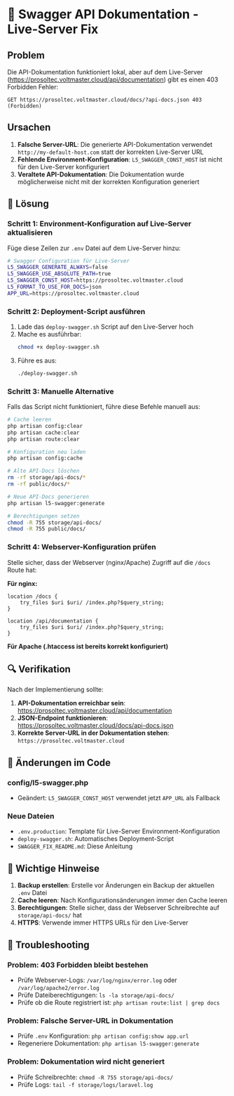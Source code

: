 # 🔧 Swagger API Dokumentation - Live-Server Fix

## Problem
Die API-Dokumentation funktioniert lokal, aber auf dem Live-Server (https://prosoltec.voltmaster.cloud/api/documentation) gibt es einen 403 Forbidden Fehler:

```
GET https://prosoltec.voltmaster.cloud/docs/?api-docs.json 403 (Forbidden)
```

## Ursachen
1. **Falsche Server-URL**: Die generierte API-Dokumentation verwendet `http://my-default-host.com` statt der korrekten Live-Server URL
2. **Fehlende Environment-Konfiguration**: `L5_SWAGGER_CONST_HOST` ist nicht für den Live-Server konfiguriert
3. **Veraltete API-Dokumentation**: Die Dokumentation wurde möglicherweise nicht mit der korrekten Konfiguration generiert

## 🚀 Lösung

### Schritt 1: Environment-Konfiguration auf Live-Server aktualisieren

Füge diese Zeilen zur `.env` Datei auf dem Live-Server hinzu:

```bash
# Swagger Configuration für Live-Server
L5_SWAGGER_GENERATE_ALWAYS=false
L5_SWAGGER_USE_ABSOLUTE_PATH=true
L5_SWAGGER_CONST_HOST=https://prosoltec.voltmaster.cloud
L5_FORMAT_TO_USE_FOR_DOCS=json
APP_URL=https://prosoltec.voltmaster.cloud
```

### Schritt 2: Deployment-Script ausführen

1. Lade das `deploy-swagger.sh` Script auf den Live-Server hoch
2. Mache es ausführbar:
   ```bash
   chmod +x deploy-swagger.sh
   ```
3. Führe es aus:
   ```bash
   ./deploy-swagger.sh
   ```

### Schritt 3: Manuelle Alternative

Falls das Script nicht funktioniert, führe diese Befehle manuell aus:

```bash
# Cache leeren
php artisan config:clear
php artisan cache:clear
php artisan route:clear

# Konfiguration neu laden
php artisan config:cache

# Alte API-Docs löschen
rm -rf storage/api-docs/*
rm -rf public/docs/*

# Neue API-Docs generieren
php artisan l5-swagger:generate

# Berechtigungen setzen
chmod -R 755 storage/api-docs/
chmod -R 755 public/docs/
```

### Schritt 4: Webserver-Konfiguration prüfen

Stelle sicher, dass der Webserver (nginx/Apache) Zugriff auf die `/docs` Route hat:

**Für nginx:**
```nginx
location /docs {
    try_files $uri $uri/ /index.php?$query_string;
}

location /api/documentation {
    try_files $uri $uri/ /index.php?$query_string;
}
```

**Für Apache (.htaccess ist bereits korrekt konfiguriert)**

## 🔍 Verifikation

Nach der Implementierung sollte:

1. **API-Dokumentation erreichbar sein**: https://prosoltec.voltmaster.cloud/api/documentation
2. **JSON-Endpoint funktionieren**: https://prosoltec.voltmaster.cloud/docs/api-docs.json
3. **Korrekte Server-URL in der Dokumentation stehen**: `https://prosoltec.voltmaster.cloud`

## 📝 Änderungen im Code

### config/l5-swagger.php
- Geändert: `L5_SWAGGER_CONST_HOST` verwendet jetzt `APP_URL` als Fallback

### Neue Dateien
- `.env.production`: Template für Live-Server Environment-Konfiguration
- `deploy-swagger.sh`: Automatisches Deployment-Script
- `SWAGGER_FIX_README.md`: Diese Anleitung

## 🚨 Wichtige Hinweise

1. **Backup erstellen**: Erstelle vor Änderungen ein Backup der aktuellen `.env` Datei
2. **Cache leeren**: Nach Konfigurationsänderungen immer den Cache leeren
3. **Berechtigungen**: Stelle sicher, dass der Webserver Schreibrechte auf `storage/api-docs/` hat
4. **HTTPS**: Verwende immer HTTPS URLs für den Live-Server

## 🔧 Troubleshooting

### Problem: 403 Forbidden bleibt bestehen
- Prüfe Webserver-Logs: `/var/log/nginx/error.log` oder `/var/log/apache2/error.log`
- Prüfe Dateiberechtigungen: `ls -la storage/api-docs/`
- Prüfe ob die Route registriert ist: `php artisan route:list | grep docs`

### Problem: Falsche Server-URL in Dokumentation
- Prüfe `.env` Konfiguration: `php artisan config:show app.url`
- Regeneriere Dokumentation: `php artisan l5-swagger:generate`

### Problem: Dokumentation wird nicht generiert
- Prüfe Schreibrechte: `chmod -R 755 storage/api-docs/`
- Prüfe Logs: `tail -f storage/logs/laravel.log`